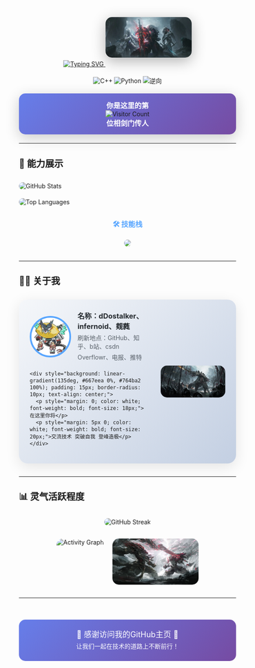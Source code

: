 <div align="center">
  
  <!-- 动态标题 -->
  <a href="https://git.io/typing-svg">
    <img src="https://readme-typing-svg.demolab.com?font=STKaiti&weight=900&size=25&duration=5003&pause=1000&color=F1F73D&background=BB342A00&center=true&random=false&width=435&lines=%E6%AC%A2%E8%BF%8E%E6%9D%A5%E5%88%B0%E5%A4%A7%E7%81%B5%E5%B3%B0%E7%9A%84%E7%9B%B8%E5%89%91%E9%97%A8;%E8%89%AF%E5%B7%A5%E9%94%BB%E7%82%BC%E5%87%A1%E5%87%A0%E5%B9%B4++%E9%93%B8%E5%BE%97%E5%AE%9D%E5%89%91%E5%90%8D%E9%BE%99%E6%B3%89" alt="Typing SVG" />
  </a>

  <!-- 剑圣图片 -->
  <img src="https://github.com/dDostalker/pictures/blob/main/jianmen.webp" alt="剑圣.webp" width="200" style="border-radius: 15px; margin: 20px 0; box-shadow: 0 8px 32px rgba(0,0,0,0.3);"/>

  <!-- 技术标签 -->
  <div style="margin: 20px 0;">
    <img src="https://img.shields.io/badge/c++-codetalker-green?style=for-the-badge&logo=cplusplus" alt="C++"/>
    <img src="https://img.shields.io/badge/python-codetalker-white?style=for-the-badge&logo=python" alt="Python"/>
    <img src="https://img.shields.io/badge/逆向-codetalker-red?style=for-the-badge" alt="逆向"/>
  </div>

  <!-- 访问者计数 -->
  <div style="background: linear-gradient(135deg, #667eea 0%, #764ba2 100%); padding: 15px; border-radius: 15px; margin: 20px 0; box-shadow: 0 8px 32px rgba(0,0,0,0.2);">
    <h3 style="color: white; margin: 0;">你是这里的第</h3>
    <img src="https://profile-counter.glitch.me/dDostalker/count.svg" alt="Visitor Count" style="height: 40px;"/>
    <h3 style="color: white; margin: 0;">位相剑门传人</h3>
  </div>

</div>

---

## 🚀 能力展示

<div style="display: flex; justify-content: center; gap: 20px; flex-wrap: wrap; margin: 30px 0;">
  
  <!-- GitHub统计卡片 -->
  <div style="flex: 1; min-width: 300px;">
    <img src="https://github-readme-stats.vercel.app/api?username=dDostalker&theme=dark&show_icons=true&include_all_commits=true&count_private=true&hide_border=true&bg_color=0d1117&title_color=58a6ff&text_color=c9d1d9&icon_color=58a6ff" alt="GitHub Stats" style="width: 100%; border-radius: 15px;"/>
  </div>

  <!-- 语言统计 -->
  <div style="flex: 1; min-width: 300px;">
    <img src="https://github-readme-stats.vercel.app/api/top-langs/?username=dDostalker&theme=dark&layout=compact&hide_border=true&bg_color=0d1117&title_color=58a6ff&text_color=c9d1d9" alt="Top Languages" style="width: 100%; border-radius: 15px;"/>
  </div>

</div>

<!-- 技能图标 -->
<div style="text-align: center; margin: 30px 0;">
  <h3 style="color: #58a6ff; margin-bottom: 20px;">🛠️ 技能栈</h3>
  <img src="https://skillicons.dev/icons?i=ps,c,cpp,cs,ts,discord,twitter,vscode,git,github&perline=5" style="border-radius: 10px;"/>
</div>

---

## 👨‍💻 关于我

<div style="display: flex; align-items: center; gap: 30px; background: linear-gradient(135deg, #f5f7fa 0%, #c3cfe2 100%); padding: 25px; border-radius: 20px; margin: 30px 0; box-shadow: 0 8px 32px rgba(0,0,0,0.1);">

  <div style="flex: 1;">
    <div style="display: flex; align-items: center; gap: 15px; margin-bottom: 15px;">
      <img src="https://github.com/dDostalker/pictures/blob/main/myself.jpg" alt="头像" style="width: 88px; height: 88px; border-radius: 50%; border: 4px solid #58a6ff;"/>
      <div>
        <h3 style="margin: 0; color: #24292e;">名称：dDostalker、infernoid、觌蕤</h3>
        <p style="margin: 5px 0; color: #586069;">刷新地点：GitHub、知乎、b站、csdn</p>
        <p style="margin: 5px 0; color: #586069;">Overflowr、电报、推特</p>
      </div>
    </div>
    
    <div style="background: linear-gradient(135deg, #667eea 0%, #764ba2 100%); padding: 15px; border-radius: 10px; text-align: center;">
      <p style="margin: 0; color: white; font-weight: bold; font-size: 18px;">在这里你将</p>
      <p style="margin: 5px 0; color: white; font-weight: bold; font-size: 20px;">交流技术 突破自我 登峰造极</p>
    </div>
  </div>

  <img src="https://github.com/dDostalker/pictures/blob/main/jian.webp" alt="剑.webp" style="width: 150px; border-radius: 15px;"/>

</div>

---

## 📊 灵气活跃程度

<div style="text-align: center; margin: 30px 0;">
  
  <!-- 连续贡献统计 -->
  <div style="margin-bottom: 30px;">
    <img src="https://github-readme-streak-stats.herokuapp.com/?user=dDostalker&theme=dark&hide_border=true&background=0d1117&stroke=58a6ff&ring=58a6ff&fire=58a6ff&currStreakNum=c9d1d9&sideNums=c9d1d9&currStreakLabel=58a6ff&sideLabels=58a6ff&dates=586069" alt="GitHub Streak" style="border-radius: 15px;"/>
  </div>

  <!-- 活动图表 -->
  <div style="display: flex; justify-content: center; gap: 20px; flex-wrap: wrap;">
    <img src="https://github-readme-activity-graph.vercel.app/graph?username=dDostalker&theme=vue&hide_border=true&bg_color=0d1117&color=58a6ff&line=58a6ff&point=c9d1d9&area=true&area_color=58a6ff&area_opacity=0.2" alt="Activity Graph" style="border-radius: 15px; max-width: 100%;"/>
    <img src="https://github.com/dDostalker/pictures/blob/main/jiandou.webp" alt="剑斗.webp" style="width: 200px; border-radius: 15px;"/>
  </div>

</div>

---

<div style="text-align: center; margin-top: 50px; padding: 20px; background: linear-gradient(135deg, #667eea 0%, #764ba2 100%); border-radius: 15px; color: white;">
  <p style="margin: 0; font-size: 18px;">🌟 感谢访问我的GitHub主页 🌟</p>
  <p style="margin: 5px 0; font-size: 14px;">让我们一起在技术的道路上不断前行！</p>
</div>
